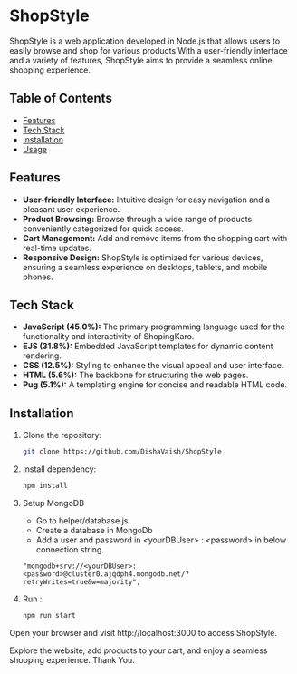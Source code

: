 # ShopStyle

ShopStyle is a web application developed in Node.js that allows users to easily browse and shop for various products With a user-friendly interface and a variety of features, ShopStyle aims to provide a seamless online shopping experience.

## Table of Contents

- [Features](#features)
- [Tech Stack](#tech-stack)
- [Installation](#installation)
- [Usage](#usage)



## Features

- **User-friendly Interface:** Intuitive design for easy navigation and a pleasant user experience.
- **Product Browsing:** Browse through a wide range of products conveniently categorized for quick access.
- **Cart Management:** Add and remove items from the shopping cart with real-time updates.
- **Responsive Design:** ShopStyle is optimized for various devices, ensuring a seamless experience on desktops, tablets, and mobile phones.

## Tech Stack

- **JavaScript (45.0%):** The primary programming language used for the functionality and interactivity of ShopingKaro.
- **EJS (31.8%):** Embedded JavaScript templates for dynamic content rendering.
- **CSS (12.5%):** Styling to enhance the visual appeal and user interface.
- **HTML (5.6%):** The backbone for structuring the web pages.
- **Pug (5.1%):** A templating engine for concise and readable HTML code.

## Installation

1. Clone the repository:

   ```bash
   git clone https://github.com/DishaVaish/ShopStyle

2. Install dependency:

   ```bash
   npm install

5. Setup MongoDB

   - Go to helper/database.js
   - Create a database in MongoDb
   - Add a user and password in &lt;yourDBUser&gt; : &lt;password&gt; in below connection string.

   ```
   "mongodb+srv://<yourDBUser>:<password>@cluster0.ajqdph4.mongodb.net/?retryWrites=true&w=majority",

4. Run :

   ```bash
   npm run start

Open your browser and visit http://localhost:3000 to access ShopStyle.

Explore the website, add products to your cart, and enjoy a seamless shopping experience.
Thank You.




